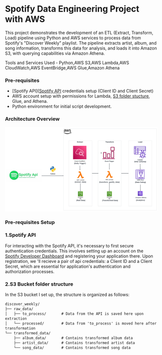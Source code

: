 # Spotify Data Engineering Project with AWS

This project demonstrates the development of an ETL (Extract, Transform, Load) pipeline using Python and AWS services to process data from Spotify's "Discover Weekly" playlist. The pipeline extracts artist, album, and song information, transforms this data for analysis, and loads it into Amazon S3, with querying capabilities via Amazon Athena.

Tools and Services Used - Python,AWS S3,AWS Lambda,AWS CloudWatch,AWS EventBridge,AWS Glue,Amazon Athena

### Pre-requisites

- [Spotify API]([Spotify API](#1spotify-api) credentials setup (Client ID and Client Secret)
- AWS account setup with permissions for Lambda, [S3 folder stucture](#S3-Bucket-folder-structure), Glue, and Athena.
- Python environment for initial script development.

### Architecture Overview

![Architecture Diagram](spotify_to_aws_etl/Spotify-AWS-ETL.png)

### Pre-requisites Setup

### 1.Spotify API

For interacting with the Spotify API, it's necessary to first secure authentication credentials. This involves setting up an account on the [Spotify Developer Dashboard](https://developer.spotify.com/dashboard/)
 and registering your application there. Upon registration, we 'll recieve a pair of api credentials: a Client ID and a Client Secret, which are essential for application's authentication and authorization processes.


### 2.S3 Bucket folder structure

In the S3 bucket I set up, the structure is organized as follows:
```
discover_weekly/
├── raw_data/
│   ├── to_process/       # Data from the API is saved here upon extraction
│   └── processed/        # Data from 'to_process' is moved here after transformation
└── transformed_data/
    ├── album_data/       # Contains transformed album data
    ├── artist_data/      # Contains transformed artist data
    └── song_data/        # Contains transformed song data


  
